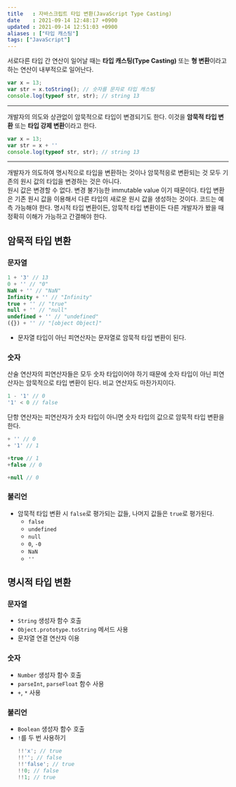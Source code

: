 ```yaml
---
title   : 자바스크립트 타입 변환(JavaScript Type Casting) 
date    : 2021-09-14 12:48:17 +0900
updated : 2021-09-14 12:51:03 +0900
aliases : ["타입 캐스팅"]
tags: ["JavaScript"]
---
```


서로다른 타입 간 연산이 일어날 때는 **타입 캐스팅(Type Casting)** 또는 **형 변환**이라고 하는 연산이 내부적으로 일어난다. 
```javascript
var x = 13;
var str = x.toString(); // 숫자를 문자로 타입 캐스팅
console.log(typeof str, str); // string 13
```

---
개발자의 의도와 상관없이 암묵적으로 타입이 변경되기도 한다. 이것을 **암묵적 타입 변환** 또는 **타입 강제 변환**이라고 한다.  
```javascript
var x = 13;
var str = x + ''
console.log(typeof str, str); // string 13
```
---
개발자가 의도하여 명시적으로 타입을 변환하는 것이나 암묵적응로 변환되는 것 모두 기존의 원시 값의 타입을 변경하는 것은 아니다.  
원시 값은 변경할 수 없다. 변경 불가능한 immutable value 이기 때문이다. 타입 변환은 기존 원시 값을 이용해서 다른 타입의 새로운 원시 값을 생성하는 것이다.
코드는 예측 가능해야 한다. 명시적 타입 변환이든, 암묵적 타입 변환이든 다른 개발자가 봤을 때 정확히 이해가 가능하고 간결해야 한다.  

## 암묵적 타입 변환 
### 문자열
```javascript
1 + '3' // 13
0 + '' // "0"
NaN + '' // "NaN"
Infinity + '' // "Infinity"
true + '' // "true"
null + '' // "null"
undefined + '' // "undefined"
({}) + '' // "[object Object]"
```
- 문자열 타입이 아닌 피연산자는 문자열로 암묵적 타입 변환이 된다.

### 숫자
산술 연산자의 피연산자들은 모두 숫자 타입이어야 하기 때문에 숫자 타입이 아닌 피연산자는 암묵적으로 타입 변환이 된다.
비교 연산자도 마찬가지이다.
```javascript
1 - '1' // 0
'1' < 0 // false 
```
단항 연산자는 피연산자가 숫자 타입이 아니면 숫자 타입의 값으로 암묵적 타입 변환을 한다. 
```javascript
+ '' // 0
+ '1' // 1 

+true // 1 
+false // 0

+null // 0
```

### 불리언
- 암묵적 타입 변환 시 `false`로 평가되는 값들, 나머지 값들은 `true`로 평가된다.
	- `false`
	- `undefined`
	- `null`
	- `0`, `-0`
	- `NaN`
	- `''`
	

## 명시적 타입 변환
### 문자열
- `String` 생성자 함수 호출
- `Object.prototype.toString` 메서드 사용
- 문자열 연결 연산자 이용 

### 숫자
- `Number` 생성자 함수 호출 
- `parseInt`, `parseFloat` 함수  사용 
- `+`, `*` 사용

### 불리언
- `Boolean` 생성자 함수 호출
- `!`를 두 번 사용하기
	```javascript
	!!'x'; // true
	!!''; // false
	!!'false'; // true 
	!!0; // false
	!!1; // true
	```